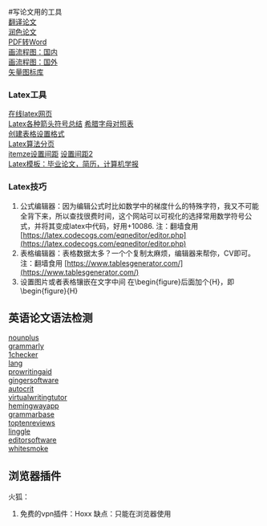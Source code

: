 #写论文用的工具  
[翻译论文](https://www.deepl.com/translator)  
[润色论文](https://quillbot.com/)  
[PDF转Word](https://www.ilovepdf.com/pdf_to_word)  
[画流程图：国内](https://www.processon.com/)  
[画流程图：国外](https://www.processon.com/)  
[矢量图标库](https://www.iconfont.cn/)  
### Latex工具
[在线latex网页](https://cn.overleaf.com/)  
[Latex各种箭头符号总结](https://blog.csdn.net/Artoria_QZH/article/details/103310704)
[希腊字母对照表](https://blog.csdn.net/lanchunhui/article/details/49819445)  
[创建表格设置格式](https://blog.csdn.net/weixin_42173136/article/details/120993470)  
[Latex算法分页](https://blog.csdn.net/jdzwanghao/article/details/118210533)  
[itemze设置间距](https://blog.csdn.net/fandroid/article/details/54644966)
[设置间距2](https://cloud.tencent.com/developer/article/1827319)  
[Latex模板：毕业论文，简历，计算机学报](https://github.com/zpskt/LatexTemplate)
### Latex技巧  
 1. 公式编辑器：因为编辑公式时比如数学中的梯度什么的特殊字符，我又不可能全背下来，所以查找很费时间，这个网站可以可视化的选择常用数学符号公式，并将其变成latex中代码，好用+10086. 注：翻墙食用
[https://latex.codecogs.com/eqneditor/editor.php](https://latex.codecogs.com/eqneditor/editor.php)
 2. 表格编辑器：表格数据太多？一个个复制太麻烦，编辑器来帮你，CV即可。注：翻墙食用 [https://www.tablesgenerator.com/](https://www.tablesgenerator.com/)
 3. 设置图片或者表格镶嵌在文字中间
	在\begin{figure}后面加个{H}，即\begin{figure}{H}
## 英语论文语法检测  
[nounplus](https://www.nounplus.net/grammarcheck/)  
[grammarly](https://www.grammarly.com)  
[1checker](http://www.1checker.com)  
[lang](http://lang-8.com/)  
[prowritingaid](https://prowritingaid.com/)  
[gingersoftware](http://www.gingersoftware.com)  
[autocrit](https://www.autocrit.com/)  
[virtualwritingtutor](http://virtualwritingtutor.com/)  
[hemingwayapp](http://www.hemingwayapp.com/)  
[grammarbase](http://www.grammarbase.com)  
[toptenreviews](http://www.toptenreviews.com)  
[linggle](http://linggle.com/)  
[editorsoftware](http://www.editorsoftware.com/StyleWriter.html)  
[whitesmoke](http://www.whitesmoke.com/)  
## 浏览器插件  
火狐：
1.  免费的vpn插件：Hoxx  缺点：只能在浏览器使用
